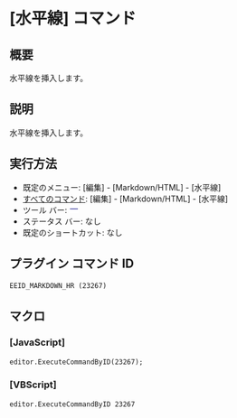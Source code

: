 # \[水平線\] コマンド

## 概要

水平線を挿入します。

## 説明

水平線を挿入します。

## 実行方法

- 既定のメニュー: \[編集\] \- \[Markdown/HTML\] \- \[水平線\]
- [すべてのコマンド](../../glossary/allcommands): \[編集\] \- \[Markdown/HTML\] \- \[水平線\]
- ツール バー: ![](../../images/hr.png)
- ステータス バー: なし
- 既定のショートカット: なし

## プラグイン コマンド ID

```
EEID_MARKDOWN_HR (23267)
```

## マクロ

### \[JavaScript\]

```
editor.ExecuteCommandByID(23267);
```

### \[VBScript\]

```
editor.ExecuteCommandByID 23267
```
